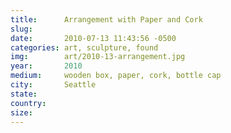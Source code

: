 ```yaml
---
title:  	Arrangement with Paper and Cork
slug:		
date:   	2010-07-13 11:43:56 -0500
categories: art, sculpture, found
img:		art/2010-13-arrangement.jpg
year:		2010
medium:		wooden box, paper, cork, bottle cap
city:		Seattle
state:
country:
size:
---
```


